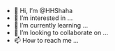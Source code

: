 - 👋 Hi, I’m @HHShaha
- 👀 I’m interested in ...
- 🌱 I’m currently learning ...
- 💞️ I’m looking to collaborate on ...
- 📫 How to reach me ...

<!---
HHShaha/HHShaha is a ✨ special ✨ repository because its `README.md` (this file) appears on your GitHub profile.
You can click the Preview link to take a look at your changes.
--->
